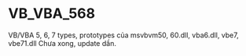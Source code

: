 # VB_VBA_568
VB/VBA 5, 6, 7 types, prototypes của msvbvm50, 60.dll, vba6.dll, vbe7, vbe71.dll
Chưa xong, update dần.
